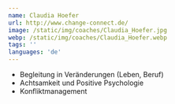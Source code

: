 ```yaml
---
name: Claudia Hoefer
url: http://www.change-connect.de/
image: /static/img/coaches/Claudia_Hoefer.jpg
webp: /static/img/coaches/Claudia_Hoefer.webp
tags: ''
languages: 'de'
---
```


<ul><li>Begleitung in Veränderungen (Leben, Beruf)</li><li>Achtsamkeit und Positive Psychologie</li><li>Konfliktmanagement</li></ul>